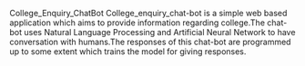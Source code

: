 College_Enquiry_ChatBot
College_enquiry_chat-bot is a simple web based application which aims to provide information regarding college.The chat-bot uses Natural Language Processing and Artificial Neural Network to have conversation with humans.The responses of this chat-bot are programmed up to some extent which trains the model for giving responses.
